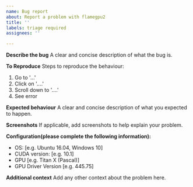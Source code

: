 ```yaml
---
name: Bug report
about: Report a problem with flamegpu2
title: ''
labels: triage required
assignees: ''

---
```


**Describe the bug**
A clear and concise description of what the bug is.

**To Reproduce**
Steps to reproduce the behaviour:
1. Go to '...'
2. Click on '....'
3. Scroll down to '....'
4. See error

**Expected behaviour**
A clear and concise description of what you expected to happen.

**Screenshots**
If applicable, add screenshots to help explain your problem.

**Configuration(please complete the following information):**
 - OS: [e.g. Ubuntu 16.04, Windows 10]
 - CUDA version: [e.g. 10.1]
 - GPU [e.g. Titan X (Pascal)]
 - GPU Driver Version [e.g. 445.75]


**Additional context**
Add any other context about the problem here.